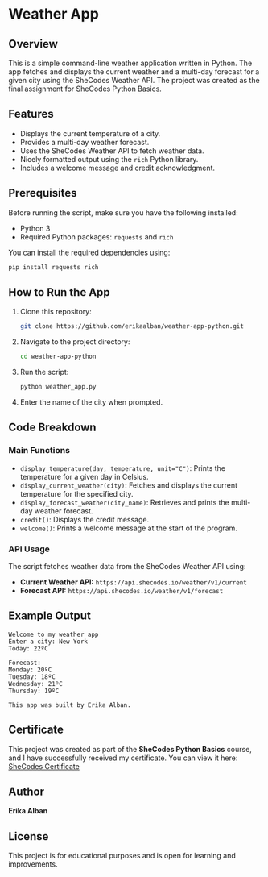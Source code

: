 # Weather App

## Overview
This is a simple command-line weather application written in Python. The app fetches and displays the current weather and a multi-day forecast for a given city using the SheCodes Weather API. The project was created as the final assignment for SheCodes Python Basics.

## Features
- Displays the current temperature of a city.
- Provides a multi-day weather forecast.
- Uses the SheCodes Weather API to fetch weather data.
- Nicely formatted output using the `rich` Python library.
- Includes a welcome message and credit acknowledgment.

## Prerequisites
Before running the script, make sure you have the following installed:
- Python 3
- Required Python packages: `requests` and `rich`

You can install the required dependencies using:
```sh
pip install requests rich
```

## How to Run the App
1. Clone this repository:
   ```sh
   git clone https://github.com/erikaalban/weather-app-python.git
   ```
2. Navigate to the project directory:
   ```sh
   cd weather-app-python
   ```
3. Run the script:
   ```sh
   python weather_app.py
   ```
4. Enter the name of the city when prompted.

## Code Breakdown
### Main Functions
- `display_temperature(day, temperature, unit="C")`: Prints the temperature for a given day in Celsius.
- `display_current_weather(city)`: Fetches and displays the current temperature for the specified city.
- `display_forecast_weather(city_name)`: Retrieves and prints the multi-day weather forecast.
- `credit()`: Displays the credit message.
- `welcome()`: Prints a welcome message at the start of the program.

### API Usage
The script fetches weather data from the SheCodes Weather API using:
- **Current Weather API:** `https://api.shecodes.io/weather/v1/current`
- **Forecast API:** `https://api.shecodes.io/weather/v1/forecast`

## Example Output
```
Welcome to my weather app
Enter a city: New York
Today: 22ºC

Forecast:
Monday: 20ºC
Tuesday: 18ºC
Wednesday: 21ºC
Thursday: 19ºC

This app was built by Erika Alban.
```

## Certificate
This project was created as part of the **SheCodes Python Basics** course, and I have successfully received my certificate. You can view it here:
[SheCodes Certificate](https://www.shecodes.io/certificates/f49e1b0c714f2a3f7ef53de1760c7c5a)

## Author
**Erika Alban**

## License
This project is for educational purposes and is open for learning and improvements.
